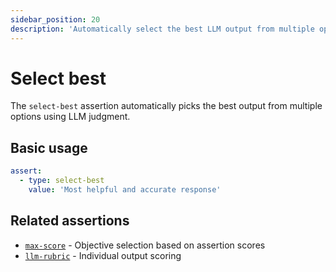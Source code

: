 ```yaml
---
sidebar_position: 20
description: 'Automatically select the best LLM output from multiple options using model-based evaluation and comparison'
---
```


# Select best

The `select-best` assertion automatically picks the best output from multiple options using LLM judgment.

## Basic usage

```yaml
assert:
  - type: select-best
    value: 'Most helpful and accurate response'
```

## Related assertions

- [`max-score`](/docs/configuration/expected-outputs/model-graded/max-score) - Objective selection based on assertion scores
- [`llm-rubric`](/docs/configuration/expected-outputs/model-graded/llm-rubric) - Individual output scoring
